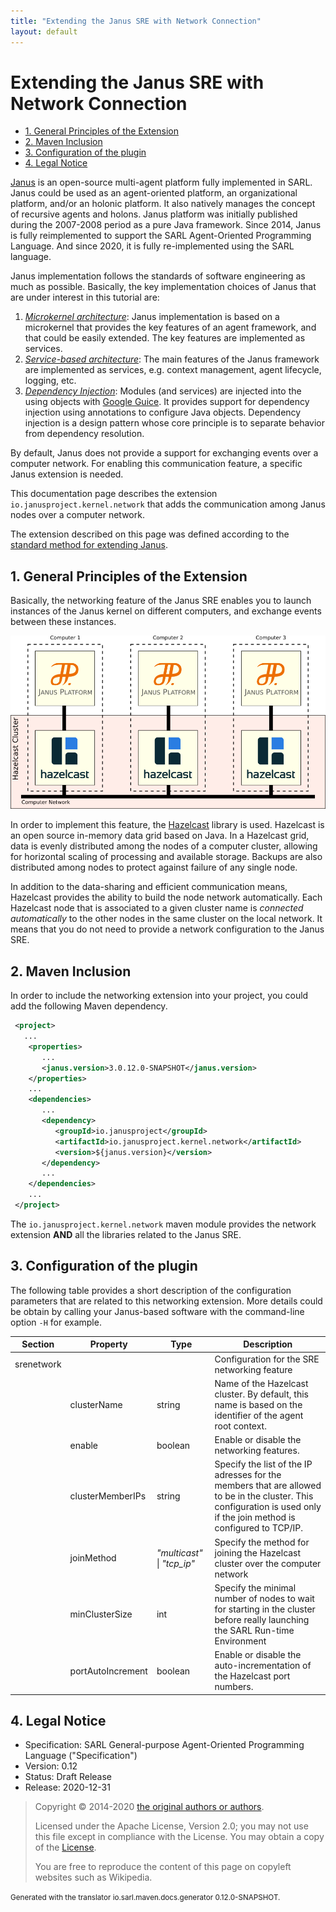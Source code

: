 ```yaml
---
title: "Extending the Janus SRE with Network Connection"
layout: default
---
```


# Extending the Janus SRE with Network Connection


<ul class="page_outline" id="page_outline">

<li><a href="#1-general-principles-of-the-extension">1. General Principles of the Extension</a></li>
<li><a href="#2-maven-inclusion">2. Maven Inclusion</a></li>
<li><a href="#3-configuration-of-the-plugin">3. Configuration of the plugin</a></li>
<li><a href="#4-legal-notice">4. Legal Notice</a></li>

</ul>


[Janus](http://www.sarl.io/runtime/janus/index.html) is an open-source multi-agent platform fully implemented in SARL. 
Janus could be used as an agent-oriented platform, an organizational platform, and/or an holonic platform. 
It also natively manages the concept of recursive agents and holons.
Janus platform was initially published during the 2007-2008 period as a pure Java framework. Since 2014, Janus is fully reimplemented to
support the SARL Agent-Oriented Programming Language. And since 2020, it is fully re-implemented using the SARL language.

Janus implementation follows the standards of software engineering as much as possible. Basically, the key
implementation choices of Janus that are under interest in this tutorial are:
1. [*Microkernel architecture*](http://www.fipa.org/repository/standardspecs.html): Janus implementation is based on a microkernel that provides the key features of an agent framework, and that could be easily extended. The key features are implemented as services.
2. [*Service-based architecture*](https://en.wikipedia.org/wiki/Service-oriented_architecture): The main features of the Janus framework are implemented as services, e.g. context management, agent lifecycle, logging, etc.
3. [*Dependency Injection*](https://en.wikipedia.org/wiki/Dependency_injection): Modules (and services) are injected into the using objects with [Google Guice](https://github.com/google/guice). It provides support for dependency injection using annotations to configure Java objects. Dependency injection is a design pattern whose core principle is to separate behavior from dependency resolution.



By default, Janus does not provide a support for exchanging events over a computer
network. For enabling this communication feature, a specific Janus extension is needed.

This documentation page describes the extension `io.janusproject.kernel.network` that adds the communication
among Janus nodes over a computer network.

The extension described on this page was defined according to the [standard method for extending Janus](../tutorials/SreExtension.html).

## 1. General Principles of the Extension

Basically, the networking feature of the Janus SRE enables you to launch instances of the Janus kernel on different
computers, and exchange events between these instances.

![General Networking Architecture](./janusnetworkextension.png)

In order to implement this feature, the [Hazelcast](http://www.hazelcast.com) library is used.
Hazelcast is an open source in-memory data grid based on Java. In a Hazelcast grid, data is
evenly distributed among the nodes of a computer cluster, allowing for horizontal scaling of
processing and available storage. Backups are also distributed among nodes to protect against
failure of any single node.

In addition to the data-sharing and efficient communication means, Hazelcast provides the ability
to build the node network automatically. Each Hazelcast node that is associated to a given cluster
name is *connected automatically* to the other nodes in the same cluster on the local network.
It means that you do not need to provide a network configuration to the Janus SRE.


## 2. Maven Inclusion

In order to include the networking extension into your project, you could add the following Maven dependency.

```xml
 <project>
   ...
    <properties>
       ...
       <janus.version>3.0.12.0-SNAPSHOT</janus.version>
    </properties>
    ...
    <dependencies>
       ...
       <dependency>
          <groupId>io.janusproject</groupId>
          <artifactId>io.janusproject.kernel.network</artifactId>
          <version>${janus.version}</version>
       </dependency>
       ...
    </dependencies>
    ...
 </project>
```

The `io.janusproject.kernel.network` maven module provides the network extension **AND** all the libraries related to the Janus SRE.


## 3. Configuration of the plugin

The following table provides a short description of the configuration parameters that are related to this networking
extension.
More details could be obtain by calling your Janus-based software with the command-line option `-H` for example.


| Section | Property | Type | Description |
| ------- | -------- | ---- | ----------- |
| srenetwork |  |  | Configuration for the SRE networking feature |
|  | clusterName | string | Name of the Hazelcast cluster. By default, this name is based on the identifier of the agent root context. |
|  | enable | boolean | Enable or disable the networking features. |
|  | clusterMemberIPs | string | Specify the list of the IP adresses for the members that are allowed to be in the cluster. This configuration is used only if the join method is configured to TCP/IP. |
|  | joinMethod | *"multicast"* &#124; *"tcp_ip"* | Specify the method for joining the Hazelcast cluster over the computer network |
|  | minClusterSize | int | Specify the minimal number of nodes to wait for starting in the cluster before really launching the SARL Run-time Environment |
|  | portAutoIncrement | boolean | Enable or disable the auto-incrementation of the Hazelcast port numbers. |




## 4. Legal Notice

* Specification: SARL General-purpose Agent-Oriented Programming Language ("Specification")
* Version: 0.12
* Status: Draft Release
* Release: 2020-12-31

> Copyright &copy; 2014-2020 [the original authors or authors](http://www.sarl.io/about/index.html).
>
> Licensed under the Apache License, Version 2.0;
> you may not use this file except in compliance with the License.
> You may obtain a copy of the [License](http://www.apache.org/licenses/LICENSE-2.0).
>
> You are free to reproduce the content of this page on copyleft websites such as Wikipedia.

<small>Generated with the translator io.sarl.maven.docs.generator 0.12.0-SNAPSHOT.</small>
